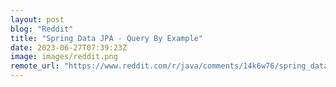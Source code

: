 ```yaml
---
layout: post
blog: "Reddit"
title: "Spring Data JPA - Query By Example"
date: 2023-06-27T07:39:23Z
image: images/reddit.png
remote_url: "https://www.reddit.com/r/java/comments/14k6w76/spring_data_jpa_query_by_example/"
---
```

